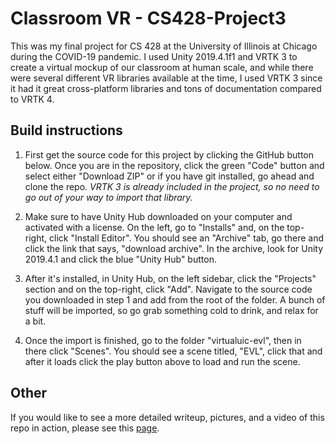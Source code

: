 # Classroom VR - CS428-Project3

This was my final project for CS 428 at the University of Illinois at Chicago during the COVID-19 pandemic. I used Unity 2019.4.1f1 and VRTK 3 to create a virtual mockup of our classroom at human scale, and while there were several different VR libraries available at the time, I used VRTK 3 since it had it great cross-platform libraries and tons of documentation compared to VRTK 4.

## Build instructions

1. First get the source code for this project by clicking the GitHub button below. Once you are in the repository, click the green "Code" button and select either "Download ZIP" or if you have git installed, go ahead and clone the repo. *VRTK 3 is already included in the project, so no need to go out of your way to import that library.*

2. Make sure to have Unity Hub downloaded on your computer and activated with a license. On the left, go to "Installs" and, on the top-right, click "Install Editor". You should see an "Archive" tab, go there and click the link that says, "download archive". In the archive, look for Unity 2019.4.1 and click the blue "Unity Hub" button.

3. After it's installed, in Unity Hub, on the left sidebar, click the "Projects" section and on the top-right, click "Add". Navigate to the source code you downloaded in step 1 and add from the root of the folder. A bunch of stuff will be imported, so go grab something cold to drink, and relax for a bit.

4. Once the import is finished, go to the folder "virtualuic-evl", then in there click "Scenes". You should see a scene titled, "EVL", click that and after it loads click the play button above to load and run the scene.

## Other

If you would like to see a more detailed writeup, pictures, and a video of this repo in action, please see this [page](https://www.jonvega.dev/schoolwork/4-classroom-vr.html).
